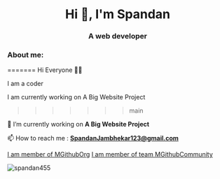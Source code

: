
<h1 align="center">Hi 👋, I'm Spandan</h1>
<h3 align="center">A web developer</h3>

<h3 align="left">About me:</h3>
=======
                                                                         Hi Everyone 👋🏻

I am a coder

I am currently working on  A Big Website Project
>>>>>>> main

🔭 I’m currently working on **A Big Website Project**
  
📫 How to reach me : **SpandanJambhekar123@gmail.com**

[I am member of MGithubOrg](https://github.com/orgs/MGithubOrg)
[I am member of team MGithubCommunity](https://github.com/orgs/MGithubOrg/teams/mgithubcommunity)

<img src="https://github-readme-stats.vercel.app/api?username=spandan455&show_icons=true&locale=en" alt="spandan455" />
